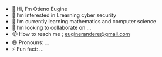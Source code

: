 - 👋 Hi, I’m Otieno Eugine
- 👀 I’m interested in Lrearning cyber security
- 🌱 I’m currently learning mathematics and computer science
- 💞️ I’m looking to collaborate on ...
- 📫 How to reach me ; euginerandere@gmail.com
- 😄 Pronouns: ...
- ⚡ Fun fact: ...

<!---
Otieno-05/Otieno-05 is a ✨ special ✨ repository because its `README.md` (this file) appears on your GitHub profile.
You can click the Preview link to take a look at your changes.
--->
